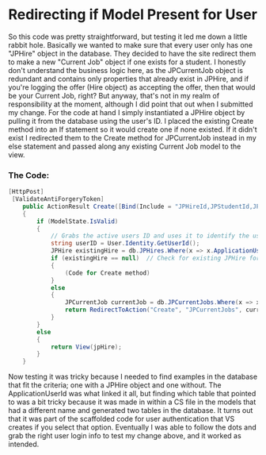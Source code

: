 # Redirecting if Model Present for User

So this code was pretty straightforward, but testing it led me down a little rabbit hole.  Basically we wanted to make sure that every user only has one "JPHire" object in the database.  They decided to have the site redirect them to make a new "Current Job" object if one exists for a student.  I honestly don't understand the business logic here, as the JPCurrentJob  object is redundant and contains only properties that already exist in JPHire, and if you're logging the offer (Hire object) as accepting the offer, then that would be your Current Job, right?  But anyway, that's not in my realm of responsibility at the moment, although I did point that out when I submitted my change.  For the code at hand I simply instantiated a  JPHire object by pulling it from the database using the user's ID.  I placed the existing Create method into an If statement so it would create one if none existed.  If it didn't exist I redirected them to the Create method for JPCurrentJob instead in my else statement and passed along any existing Current Job model to the view.

### The Code:

```cs
[HttpPost]
 [ValidateAntiForgeryToken]
	public ActionResult Create([Bind(Include = "JPHireId,JPStudentId,JPCompanyName,JPJobTitle,JPJobCategory,JPSalary,JPCompanyCity,JPCompanyState,JPSecondJob,JPCareersPage,JPHireDate")] JPHire jpHire)
	{
		if (ModelState.IsValid)
		{
			// Grabs the active users ID and uses it to identify the users row in JPStudents table to edit JPGraduated and JPHired from false to true.
			string userID = User.Identity.GetUserId();
			JPHire existingHire = db.JPHires.Where(x => x.ApplicationUserId == userID).FirstOrDefault();
			if (existingHire == null)  // Check for existing JPHire for user; if not make one.  If so, redirect below.
			{
				(Code for Create method)
			}
			else
			{
				JPCurrentJob currentJob = db.JPCurrentJobs.Where(x => x.ApplicationUserId == userID).FirstOrDefault();
				return RedirectToAction("Create", "JPCurrentJobs", currentJob);
			}
		}
		else
		{
			return View(jpHire);
		}
	}     
```

Now testing it was tricky because I needed to find examples in the database that fit the criteria; one with a JPHire object and one without.  The ApplicationUserId was what linked it all, but finding which table that pointed to was a bit tricky because it was made in within a CS file in the models that had a different name and generated two tables in the database. It turns out that it was part of the scaffolded code for user authentication that VS creates if you select that option.  Eventually I was able to follow the dots and grab the right user login info to test my change above, and it worked as intended.
